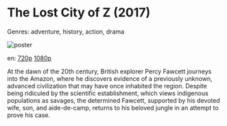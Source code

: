 # The Lost City of Z (2017)

Genres: adventure, history, action, drama

![poster](http://image.tmdb.org/t/p/w500/uLHorVHuWQZ1HugTp0bbD19jef7.jpg)

en:
  [720p](magnet:?xt=urn:btih:D5FCB2488CFE5D244E553D792B46E89C91F19235&tr=udp://glotorrents.pw:6969/announce&tr=udp://tracker.opentrackr.org:1337/announce&tr=udp://torrent.gresille.org:80/announce&tr=udp://tracker.openbittorrent.com:80&tr=udp://tracker.coppersurfer.tk:6969&tr=udp://tracker.leechers-paradise.org:6969&tr=udp://p4p.arenabg.ch:1337&tr=udp://tracker.internetwarriors.net:1337)
  [1080p](magnet:?xt=urn:btih:43711F859699E7CD529A1C9FF67B2FFEA1172605&tr=udp://glotorrents.pw:6969/announce&tr=udp://tracker.opentrackr.org:1337/announce&tr=udp://torrent.gresille.org:80/announce&tr=udp://tracker.openbittorrent.com:80&tr=udp://tracker.coppersurfer.tk:6969&tr=udp://tracker.leechers-paradise.org:6969&tr=udp://p4p.arenabg.ch:1337&tr=udp://tracker.internetwarriors.net:1337)
  


At the dawn of the 20th century, British explorer Percy Fawcett journeys into the Amazon, where he discovers evidence of a previously unknown, advanced civilization that may have once inhabited the region. Despite being ridiculed by the scientific establishment, which views indigenous populations as savages, the determined Fawcett, supported by his devoted wife, son, and aide-de-camp, returns to his beloved jungle in an attempt to prove his case.